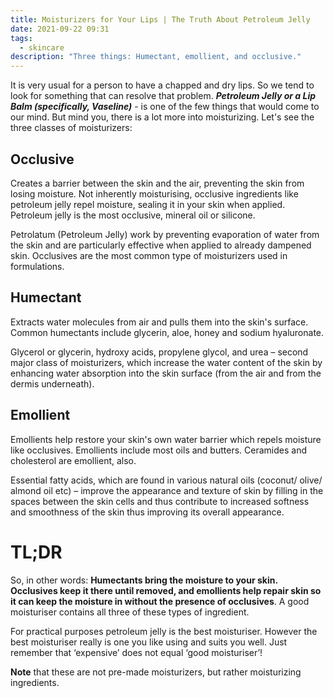 ```yaml
---
title: Moisturizers for Your Lips | The Truth About Petroleum Jelly
date: 2021-09-22 09:31
tags:
  - skincare
description: "Three things: Humectant, emollient, and occlusive."
---
```

It is very usual for a person to have a chapped and dry lips. So we tend to look for something that can resolve that problem. ***Petroleum Jelly or a Lip Balm (specifically, Vaseline)*** - is one of the few things that would come to our mind. But mind you, there is a lot more into moisturizing. Let's see the three classes of moisturizers:

## Occlusive

Creates a barrier between the skin and the air, preventing the skin from losing moisture. Not inherently moisturising, occlusive ingredients like petroleum jelly repel moisture, sealing it in your skin when applied. Petroleum jelly is the most occlusive, mineral oil or silicone.

Petrolatum (Petroleum Jelly) work by preventing evaporation of water from the skin and are particularly effective when applied to already dampened skin. Occlusives are the most common type of moisturizers used in formulations.

## Humectant

Extracts water molecules from air and pulls them into the skin's surface. Common humectants include glycerin, aloe, honey and sodium hyaluronate.

Glycerol or glycerin, hydroxy acids, propylene glycol, and urea – second major class of moisturizers, which increase the water content of the skin by enhancing water absorption into the skin surface (from the air and from the dermis underneath).

## Emollient

Emollients help restore your skin's own water barrier which repels moisture like occlusives. Emollients include most oils and butters. Ceramides and cholesterol are emollient, also.

Essential fatty acids, which are found in various natural oils (coconut/ olive/ almond oil etc) – improve the appearance and texture of skin by filling in the spaces between the skin cells and thus contribute to increased softness and smoothness of the skin thus improving its overall appearance.

# TL;DR

So, in other words: **Humectants bring the moisture to your skin. Occlusives keep it there until removed, and emollients help repair skin so it can keep the moisture in without the presence of occlusives**. A good moisturiser contains all three of these types of ingredient. 

For practical purposes petroleum jelly is the best moisturiser. However the best moisturiser really is one you like using and suits you well. Just remember that ‘expensive’ does not equal ‘good moisturiser’!

**Note** that these are not pre-made moisturizers, but rather moisturizing ingredients.